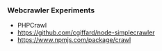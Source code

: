 ### Webcrawler Experiments

- PHPCrawl
- https://github.com/cgiffard/node-simplecrawler
- https://www.npmjs.com/package/crawl

